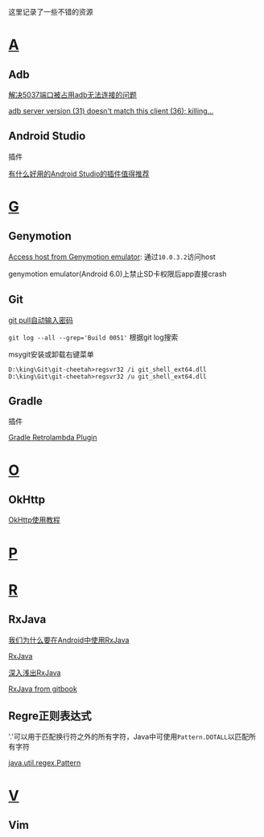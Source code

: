 这里记录了一些不错的资源
# [A](#)
## Adb
[解决5037端口被占用adb无法连接的问题](http://www.tuicool.com/articles/VJFZn2M)

[adb server version (31) doesn't match this client (36); killing...](http://blog.csdn.net/rodulf/article/details/51939974)

## Android Studio

插件

[有什么好用的Android Studio的插件值得推荐](http://www.zhihu.com/question/28026027)

# [G](#)

## Genymotion
[Access host from Genymotion emulator](http://stackoverflow.com/questions/18463319/access-host-from-genymotion-emulator): 通过`10.0.3.2`访问host

genymotion emulator(Android 6.0)上禁止SD卡权限后app直接crash

## Git
[git pull自动输入密码](http://www.cnblogs.com/dudu/archive/2011/07/06/git_save_username_password.html)

`git log --all --grep='Build 0051'` 根据git log搜索

msygit安装或卸载右键菜单 

```
D:\king\Git\git-cheetah>regsvr32 /i git_shell_ext64.dll
D:\king\Git\git-cheetah>regsvr32 /u git_shell_ext64.dll
```

## Gradle

插件

[Gradle Retrolambda Plugin](https://github.com/evant/gradle-retrolambda)

# [O](#)
## OkHttp
[OkHttp使用教程](http://www.jcodecraeer.com/a/anzhuokaifa/androidkaifa/2015/0106/2275.html)

# [P](#)

# [R](#)
## RxJava
[我们为什么要在Android中使用RxJava](http://www.imooc.com/article/3936)

[RxJava](https://medium.com/swlh/party-tricks-with-rxjava-rxandroid-retrolambda-1b06ed7cd29c#.tqop78uai)

[深入浅出RxJava](http://blog.csdn.net/lzyzsd/article/details/41833541)

[RxJava from gitbook](https://asce1885.gitbooks.io/android-rd-senior-advanced/content/che_di_le_jie_rxjava_ff08_yi_ff09_ji_chu_zhi_shi.html)

## Regre正则表达式
'.'可以用于匹配换行符之外的所有字符，Java中可使用`Pattern.DOTALL`以匹配所有字符

[java.util.regex.Pattern](http://docs.oracle.com/javase/7/docs/api/java/util/regex/Pattern.html)

# [V](#)
## Vim
